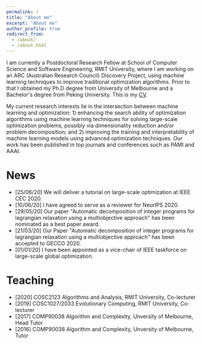 ```yaml
---
permalink: /
title: "About me"
excerpt: "About me"
author_profile: true
redirect_from: 
  - /about/
  - /about.html
---
```


I am currently a Postdoctoral Research Fellow at School of Computer Science and Software Engineering, RMIT University, where I am working on an ARC (Australian Research Council) Discovery Project, using machine learning techniques to improve traditional optimization algorithms. Prior to that I obtained my Ph.D degree from University of Melbourne and a Bachelor's degree from Peking University. This is my [CV](https://yuansuny.github.io/files/YUANSUN_CV.pdf). <br/>

My current research interests lie in the intersection between machine learning and optimization: 1) enhancing the search ability of optimization algorithms using machine learning techniques for solving large-scale optimization problems, possibly via dimensionality reduction and/or problem decomposition; and 2) improving the training and interpretability of machine learning models using advanced optimization techniques. Our work has been published in top journals and conferences such as PAMI and AAAI. <br/>

<!-- __For COSC1027/2033 students, a number of research projects is available [here](https://yuansuny.github.io/projects).__ -->
<!-- for <span style="font-family:Papyrus; font-size:4em;">testing</span> -->


News
======
* [25/06/20] We will deliver a tutorial on large-scale optimization at IEEE CEC 2020.
* [10/06/20] I have agreed to serve as a reviewer for NeurIPS 2020. 
* [29/05/20] Our paper "Automatic decomposition of integer programs for lagrangian relaxation using a multiobjective approach" has been nominated as a best paper award. <br/>
* [21/03/20] Our Paper "Automatic decomposition of integer programs for lagrangian relaxation using a multiobjective approach" has been accepted to GECCO 2020. 
* [01/01/20] I have been appointed as a vice-chair of IEEE taskforce on large-scale global optimization.

<!---
* Our paper *Using Statistical Measures and Machine Learning for Graph Reduction to Solve Maximum Weight Clique Problems* has been accepted by IEEE Transactions on Pattern Analysis and Machine Intelligence (__impact factor: 17.7__).
* Our paper *Revisiting Probability Distribution Assumptions for Information Theoretic Feature Selection* has been accepted for presenting at AAAI 2020 (acceptance rate 20.6%).
* Our paper *An Improved Merge Search Algorithm for the Constrained Pit Problem in Open-pit Mining* has been accepted as a full paper for presenting at GECCO 2019. 
* Our paper *Decomposition for Large-scale Optimization Problems with Overlapping Components* has been accepted for presenting at IEEE CEC 2019. This paper won the 2019 Competition on Large-Scale Global Optimization.
-->


Teaching 
======
* [2020] COSC2123 Algorithms and Analysis, RMIT University, Co-lecturer 
* [2019] COSC1027/2033 Evolutionary Computing, RMIT University, Co-lecturer 
* [2017] COMP90038 Algorithm and Complexity, Unversity of Melbourne, Head Tutor
* [2016] COMP90038 Algorithm and Complexity, Unversity of Melbourne, Tutor





